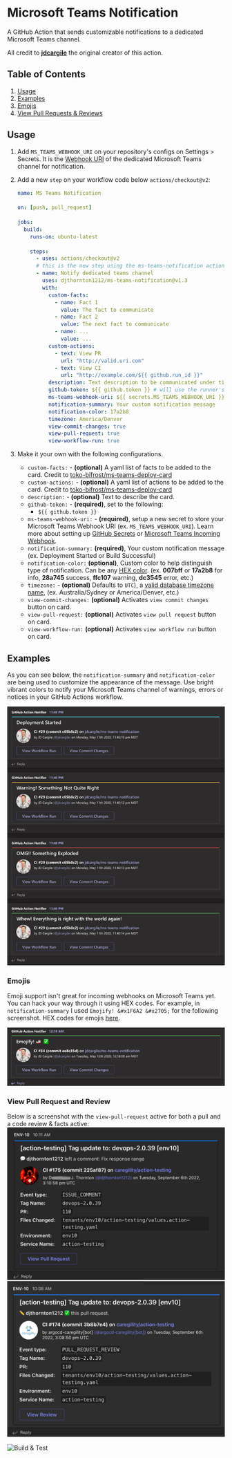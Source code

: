 # Microsoft Teams Notification

A GitHub Action that sends customizable notifications to a dedicated Microsoft Teams channel.

All credit to **[jdcargile](https://github.com/jdcargile/ms-teams-notification)** the original creator of this action.

## Table of Contents

1. [Usage](#usage)
1. [Examples](#examples)
1. [Emojis](#emojis)
1. [View Pull Requests & Reviews](#view-pull-request-and-review)

## Usage

1. Add `MS_TEAMS_WEBHOOK_URI` on your repository's configs on Settings > Secrets. It is the [Webhook URI](https://docs.microsoft.com/en-us/microsoftteams/platform/webhooks-and-connectors/how-to/add-incoming-webhook) of the dedicated Microsoft Teams channel for notification.

1. Add a new `step` on your workflow code below `actions/checkout@v2`:

    ```yaml
    name: MS Teams Notification

    on: [push, pull_request]

    jobs:
      build:
        runs-on: ubuntu-latest

        steps:
          - uses: actions/checkout@v2
          # this is the new step using the ms-teams-notification action
          - name: Notify dedicated teams channel
            uses: djthornton1212/ms-teams-notification@v1.3
            with:
              custom-facts: 
                - name: Fact 1
                  value: The fact to communicate
                - name: Fact 2
                  value: The next fact to communicate
                - name: ...
                  value: ...
              custom-actions: 
                - text: View PR
                  url: "http://valid.uri.com"
                - text: View CI
                  url: "http://example.com/${{ github.run_id }}"
              description: Text description to be communicated under titile
              github-token: ${{ github.token }} # will use the runner's token.
              ms-teams-webhook-uri: ${{ secrets.MS_TEAMS_WEBHOOK_URI }}
              notification-summary: Your custom notification message 
              notification-color: 17a2b8
              timezone: America/Denver
              view-commit-changes: true 
              view-pull-request: true
              view-workflow-run: true
    ```

1. Make it your own with the following configurations.
    - `custom-facts:` - **(optional)** A yaml list of facts to be added to the card. Credit to [toko-bifrost/ms-teams-deploy-card](https://github.com/toko-bifrost/ms-teams-deploy-card)
    - `custom-actions:` - **(optional)** A yaml list of actions to be added to the card. Credit to [toko-bifrost/ms-teams-deploy-card](https://github.com/toko-bifrost/ms-teams-deploy-card)
    - `description:` - **(optional)** Text to describe the card.
    - `github-token:` - **(required)**, set to the following:
      - `${{ github.token }}`
    - `ms-teams-webhook-uri:` - **(required)**, setup a new secret to store your Microsoft Teams Webhook URI (ex. `MS_TEAMS_WEBHOOK_URI`). Learn more about setting up [GitHub Secrets](https://help.github.com/en/actions/configuring-and-managing-workflows/creating-and-storing-encrypted-secrets) or [Microsoft Teams Incoming Webhook](https://docs.microsoft.com/en-us/microsoftteams/platform/webhooks-and-connectors/how-to/add-incoming-webhook).
    - `notification-summary:` **(required)**, Your custom notification message (ex. Deployment Started or Build Successful)
    - `notification-color:` **(optional)**, Custom color to help distinguish type of notification. Can be any [HEX color](https://html-color.codes/). (ex. **007bff** or **17a2b8** for info, **28a745** success, **ffc107** warning, **dc3545** error, etc.)
    - `timezone:` - **(optional)** Defaults to `UTC`), a [valid database timezone name](https://en.wikipedia.org/wiki/List_of_tz_database_time_zones), (ex. Australia/Sydney or America/Denver, etc.)
    - `view-commit-changes:` **(optional)** Activates `view commit changes` button on card.
    - `view-pull-request:` **(optional)** Activates `view pull request` button on card.
    - `view-workflow-run:` **(optional)** Activates `view workflow run` button on card.

## Examples

As you can see below, the `notification-summary` and `notification-color` are being used to customize the appearance of the message. Use bright vibrant colors to notify your Microsoft Teams channel of warnings, errors or notices in your GitHub Actions workflow.

![Color Screenshot](./images/notification-color-screenshots.png)

### Emojis

Emoji support isn't great for incoming webhooks on Microsoft Teams yet. You can hack your way through it using HEX codes. For example, in `notification-summary` I used `Emojify! &#x1F6A2​​ &#x2705;` for the following screenshot. HEX codes for emojis [here](https://apps.timwhitlock.info/emoji/tables/unicode).

![Emoji Screenshot](./images/notification-emoji-screenshot.png)

### View Pull Request and Review

Below is a screenshot with the `view-pull-request` active for both a pull and a code review & facts active:
![Pull Request](./images/notification-pull-request.png)
![Review](./images/notification-review-facts.png)

![Build & Test](https://github.com/djthornton1212/ms-teams-notification/workflows/Build%20&%20Test/badge.svg)
